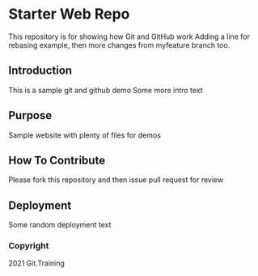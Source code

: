 # Starter Web Repo

This repository is for showing how Git and GitHub work
Adding a line for rebasing example, then more changes from myfeature branch too.

## Introduction

This is a sample git and github demo
Some more intro text

## Purpose

Sample website with plenty of files for demos

## How To Contribute

Please fork this repository and then issue pull request for review

## Deployment
Some random deployment text

### Copyright

2021 Git.Training